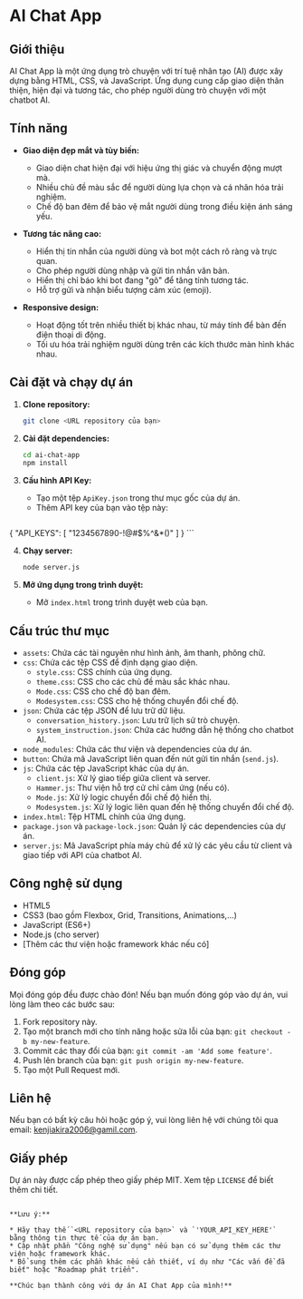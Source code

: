 
# AI Chat App

## Giới thiệu

AI Chat App là một ứng dụng trò chuyện với trí tuệ nhân tạo (AI) được xây dựng bằng HTML, CSS, và JavaScript. Ứng dụng cung cấp giao diện thân thiện, hiện đại và tương tác, cho phép người dùng trò chuyện với một chatbot AI.

## Tính năng

* **Giao diện đẹp mắt và tùy biến:**
    * Giao diện chat hiện đại với hiệu ứng thị giác và chuyển động mượt mà.
    * Nhiều chủ đề màu sắc để người dùng lựa chọn và cá nhân hóa trải nghiệm.
    * Chế độ ban đêm để bảo vệ mắt người dùng trong điều kiện ánh sáng yếu.

* **Tương tác nâng cao:**
    * Hiển thị tin nhắn của người dùng và bot một cách rõ ràng và trực quan.
    * Cho phép người dùng nhập và gửi tin nhắn văn bản.
    * Hiển thị chỉ báo khi bot đang "gõ" để tăng tính tương tác.
    * Hỗ trợ gửi và nhận biểu tượng cảm xúc (emoji).

* **Responsive design:**
    * Hoạt động tốt trên nhiều thiết bị khác nhau, từ máy tính để bàn đến điện thoại di động.
    * Tối ưu hóa trải nghiệm người dùng trên các kích thước màn hình khác nhau.

## Cài đặt và chạy dự án

1. **Clone repository:**
   ```bash
   git clone <URL repository của bạn>
   ```

2. **Cài đặt dependencies:**
   ```bash
   cd ai-chat-app
   npm install
   ```

3. **Cấu hình API Key:**
   * Tạo một tệp `ApiKey.json` trong thư mục gốc của dự án.
   * Thêm API key của bạn vào tệp này:
     ```javascript
{
    "API_KEYS": [ "1234567890-!@#$%^&*()"
    ]
}
     ```

4. **Chạy server:**
   ```bash
   node server.js
   ```

5. **Mở ứng dụng trong trình duyệt:**
   * Mở `index.html` trong trình duyệt web của bạn.

## Cấu trúc thư mục

* `assets`: Chứa các tài nguyên như hình ảnh, âm thanh, phông chữ.
* `css`: Chứa các tệp CSS để định dạng giao diện.
    * `style.css`: CSS chính của ứng dụng.
    * `theme.css`: CSS cho các chủ đề màu sắc khác nhau.
    * `Mode.css`: CSS cho chế độ ban đêm.
    * `Modesystem.css`: CSS cho hệ thống chuyển đổi chế độ.
* `json`: Chứa các tệp JSON để lưu trữ dữ liệu.
    * `conversation_history.json`: Lưu trữ lịch sử trò chuyện.
    * `system_instruction.json`: Chứa các hướng dẫn hệ thống cho chatbot AI.
* `node_modules`: Chứa các thư viện và dependencies của dự án.
* `button`: Chứa mã JavaScript liên quan đến nút gửi tin nhắn (`send.js`).
* `js`: Chứa các tệp JavaScript khác của dự án.
    * `client.js`: Xử lý giao tiếp giữa client và server.
    * `Hammer.js`: Thư viện hỗ trợ cử chỉ cảm ứng (nếu có).
    * `Mode.js`: Xử lý logic chuyển đổi chế độ hiển thị.
    * `Modesystem.js`: Xử lý logic liên quan đến hệ thống chuyển đổi chế độ.
* `index.html`: Tệp HTML chính của ứng dụng.
* `package.json` và `package-lock.json`: Quản lý các dependencies của dự án.
* `server.js`: Mã JavaScript phía máy chủ để xử lý các yêu cầu từ client và giao tiếp với API của chatbot AI.

## Công nghệ sử dụng

* HTML5
* CSS3 (bao gồm Flexbox, Grid, Transitions, Animations,...)
* JavaScript (ES6+)
* Node.js (cho server)
* [Thêm các thư viện hoặc framework khác nếu có]

## Đóng góp

Mọi đóng góp đều được chào đón! Nếu bạn muốn đóng góp vào dự án, vui lòng làm theo các bước sau:

1. Fork repository này.
2. Tạo một branch mới cho tính năng hoặc sửa lỗi của bạn: `git checkout -b my-new-feature`.
3. Commit các thay đổi của bạn: `git commit -am 'Add some feature'`.
4. Push lên branch của bạn: `git push origin my-new-feature`.
5. Tạo một Pull Request mới.

## Liên hệ

Nếu bạn có bất kỳ câu hỏi hoặc góp ý, vui lòng liên hệ với chúng tôi qua email: kenjiakira2006@gamil.com.

## Giấy phép

Dự án này được cấp phép theo giấy phép MIT. Xem tệp `LICENSE` để biết thêm chi tiết.
```

**Lưu ý:**

* Hãy thay thế `<URL repository của bạn>` và `'YOUR_API_KEY_HERE'` bằng thông tin thực tế của dự án bạn.
* Cập nhật phần "Công nghệ sử dụng" nếu bạn có sử dụng thêm các thư viện hoặc framework khác.
* Bổ sung thêm các phần khác nếu cần thiết, ví dụ như "Các vấn đề đã biết" hoặc "Roadmap phát triển".

**Chúc bạn thành công với dự án AI Chat App của mình!** 
